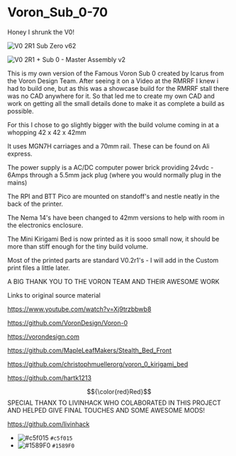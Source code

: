 # Voron_Sub_0-70
 Honey I shrunk the V0!

![V0 2R1 Sub Zero v62](https://github.com/Driftrotor/Voron_V-SUB_0-70/assets/94327757/c3ed2734-bb66-4afe-bbbc-c02ec33edccb)

![V0 2R1 + Sub 0 - Master Assembly v2](https://github.com/Driftrotor/Voron_V-SUB_0-70/assets/94327757/0494c63b-297e-492f-a44c-6f231fd8777a)

 This is my own version of the Famous Voron Sub 0 created by Icarus from the Voron Design Team.
 After seeing it on a Video at the RMRRF I knew i had to build one, but as this was a showcase build for the RMRRF stall there was no CAD anywhere for it.
 So that led me to create my own CAD and work on getting all the small details done to make it as complete a build as possible.

 For this I chose to go slightly bigger with the build volume
 coming in at a whopping 42 x 42 x 42mm

 It uses MGN7H carriages and a 70mm rail.
 These can be found on Ali express.

 The power supply is a AC/DC computer power brick providing 24vdc - 6Amps through a 5.5mm jack plug (where you would normally plug in the mains)

 The RPI and BTT Pico are mounted on standoff's and nestle neatly in the back of the printer.

 The Nema 14's have been changed to 42mm versions to help with room in the electronics enclosure.

 The Mini Kirigami Bed is now printed as it is sooo small now, it should be more than stiff enough for the tiny build volume.

 Most of the printed parts are standard V0.2r1's - I will add in the Custom print files a little later.

 A BIG THANK YOU TO THE VORON TEAM AND THEIR AWESOME WORK

 Links to original source material

https://www.youtube.com/watch?v=Xj9trzbbwb8

https://github.com/VoronDesign/Voron-0

https://vorondesign.com

https://github.com/MapleLeafMakers/Stealth_Bed_Front

https://github.com/christophmuellerorg/voron_0_kirigami_bed

https://github.com/hartk1213

$${\color{red}Red}$$ SPECIAL THANX TO LIVINHACK WHO COLABORATED IN THIS PROJECT AND HELPED GIVE FINAL TOUCHES AND SOME AWESOME MODS!

https://github.com/livinhack


- ![#c5f015](https://placehold.co/15x15/c5f015/c5f015.png) `#c5f015`
- ![#1589F0](https://placehold.co/15x15/1589F0/1589F0.png) `#1589F0`
